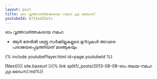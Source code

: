 ```yaml
---
layout: post
title: ഓം വൃത്തവര്ത്തകരായ നമഹ ൧൧ ടൈംസ്
youtubeId: 871Xo4IEats
---
```

 
 
 ഓം വൃത്തവര്ത്തകരായ നമഹ 
 
 -  ആർ തേരിൽ ശത്രു സർക്കിളുകളുടെ മുറിവുകൾ അവരെ പരാജയപ്പെടുത്തിയത് മടങ്ങുകയും 
 
  
 
  
 
 
 
 
 
 


{% include youtubePlayer.html id=page.youtubeId %}
 
[Next]({{ site.baseurl }}{% link  split1/_posts/2013-08-08-ഓം തലയ നമഹ ൧൧ ടൈംസ്.md%})
 
